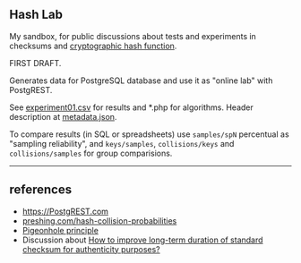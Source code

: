 ## Hash Lab

My sandbox, for public discussions about tests and experiments in checksums and [cryptographic hash function](https://en.wikipedia.org/wiki/Cryptographic_hash_function).

FIRST DRAFT.

Generates data for PostgreSQL database and use it as "online lab" with PostgREST.

See [experiment01.csv](experiment01.csv) for results and *.php for algorithms. Header description at [metadata.json](metadata.json).

To compare results (in SQL or spreadsheets) use `samples/spN` percentual as "sampling reliability",  and `keys/samples`, `collisions/keys` and `collisions/samples`  for group comparisions.

----

## references

* https://PostgREST.com
* [preshing.com/hash-collision-probabilities](http://preshing.com/20110504/hash-collision-probabilities/)
* [Pigeonhole principle](https://en.wikipedia.org/wiki/Pigeonhole_principle)
* Discussion about [How to improve long-term duration of standard checksum for authenticity purposes?](http://crypto.stackexchange.com/q/44277/42893)
